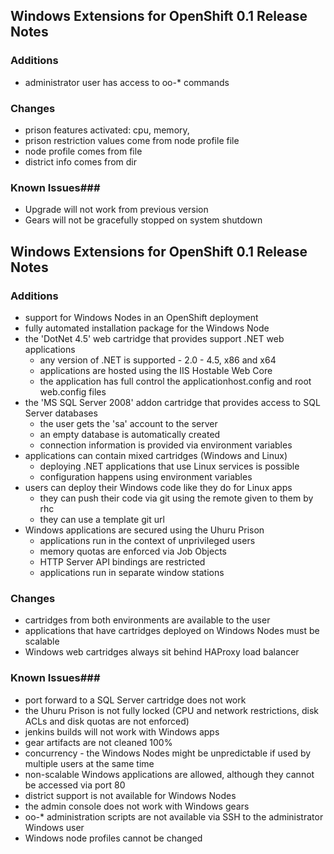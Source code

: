 ## Windows Extensions for OpenShift 0.1 Release Notes ##

### Additions ###

- administrator user has access to oo-* commands

### Changes ###

- prison features activated: cpu, memory, 
- prison restriction values come from node profile file
- node profile comes from file
- district info comes from dir

### Known Issues###

- Upgrade will not work from previous version
- Gears will not be gracefully stopped on system shutdown

## Windows Extensions for OpenShift 0.1 Release Notes ##

### Additions ###

- support for Windows Nodes in an OpenShift deployment
- fully automated installation package for the Windows Node
- the 'DotNet 4.5' web cartridge that provides support .NET web applications
	- any version of .NET is supported - 2.0 - 4.5, x86 and x64
	- applications are hosted using the IIS Hostable Web Core
	- the application has full control the applicationhost.config and root web.config files
- the 'MS SQL Server 2008' addon cartridge that provides access to SQL Server databases
	- the user gets the 'sa' account to the server
	- an empty database is automatically created
	- connection information is provided via environment variables
- applications can contain mixed cartridges (Windows and Linux)
	- deploying .NET applications that use Linux services is possible
	- configuration happens using environment variables
- users can deploy their Windows code like they do for Linux apps
	- they can push their code via git using the remote given to them by rhc
	- they can use a template git url
- Windows applications are secured using the Uhuru Prison
	- applications run in the context of unprivileged users
	- memory quotas are enforced via Job Objects
	- HTTP Server API bindings are restricted
	- applications run in separate window stations

### Changes ###

- cartridges from both environments are available to the user
- applications that have cartridges deployed on Windows Nodes must be scalable
- Windows web cartridges always sit behind HAProxy load balancer

### Known Issues###

- port forward to a SQL Server cartridge does not work
- the Uhuru Prison is not fully locked (CPU and network restrictions, disk ACLs and disk quotas are not enforced)
- jenkins builds will not work with Windows apps
- gear artifacts are not cleaned 100%
- concurrency - the Windows Nodes might be unpredictable if used by multiple users at the same time
- non-scalable Windows applications are allowed, although they cannot be accessed via port 80
- district support is not available for Windows Nodes
- the admin console does not work with Windows gears
- oo-* administration scripts are not available via SSH to the administrator Windows user
- Windows node profiles cannot be changed
